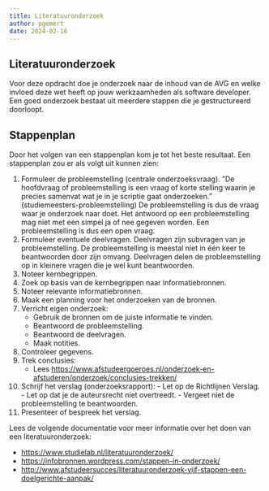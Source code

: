```yaml
---
title: Literatuuronderzoek
author: pgemert
date: 2024-02-16
---
```


## Literatuuronderzoek

Voor deze opdracht doe je onderzoek naar de inhoud van de AVG en welke invloed deze wet heeft op jouw werkzaamheden als software developer.
Een goed onderzoek bestaat uit meerdere stappen die je gestructureerd doorloopt.

## Stappenplan

Door het volgen van een stappenplan kom je tot het beste resultaat. Een stappenplan zou er als volgt uit kunnen zien:

1. Formuleer de probleemstelling (centrale onderzoeksvraag).
”De hoofdvraag of probleemstelling is een vraag of korte stelling waarin je
precies samenvat wat je in je scriptie gaat onderzoeken.” (studiemeesters-probleemstelling) De probleemstelling is dus de vraag waar je onderzoek naar doet. Het antwoord op een probleemstelling mag niet met een simpel ja of nee gegeven
worden. Een probleemstelling is dus een open vraag.
2. Formuleer eventuele deelvragen. Deelvragen zijn subvragen van je probleemstelling. De probleemstelling is meestal niet in één keer te beantwoorden door zijn omvang. Deelvragen delen de probleemstelling op in kleinere vragen die je wel kunt beantwoorden.
3. Noteer kernbegrippen.
4. Zoek op basis van de kernbegrippen naar informatiebronnen. 
5. Noteer relevante informatiebronnen.
6. Maak een planning voor het onderzoeken van de bronnen.
7. Verricht eigen onderzoek:
    - Gebruik de bronnen om de juiste informatie te vinden. 
    - Beantwoord de probleemstelling.
    - Beantwoord de deelvragen.
    - Maak notities.
8. Controleer gegevens. 
9.  Trek conclusies:
    - Lees <https://www.afstudeergoeroes.nl/onderzoek-en-afstuderen/onderzoek/conclusies-trekken/>
10.  Schrijf het verslag (onderzoeksrapport):
    - Let op de Richtlijnen Verslag.
    - Let op dat je de auteursrecht niet overtreedt.
    - Vergeet niet de probleemstelling te beantwoorden.
11.  Presenteer of bespreek het verslag.

Lees de volgende documentatie voor meer informatie over het doen van een literatuuronderzoek:
- <https://www.studielab.nl/literatuuronderzoek/>
- <https://infobronnen.wordpress.com/stappen-in-onderzoek/>
- <http://www.afstudeersucces/literatuuronderzoek-vijf-stappen-een-doelgerichte-aanpak/>
